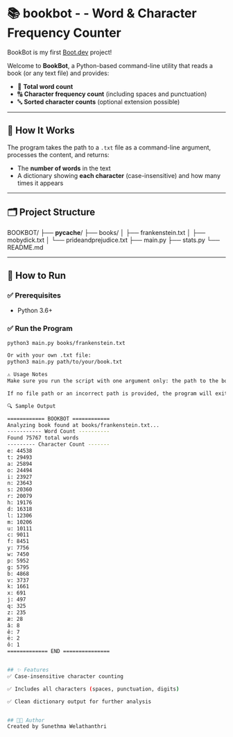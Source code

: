 # 📚  bookbot - - Word & Character Frequency Counter

BookBot is my first [Boot.dev](https://www.boot.dev) project!

Welcome to **BookBot**, a Python-based command-line utility that reads a book (or any text file) and provides:

- 📖 **Total word count**
- 🔠 **Character frequency count** (including spaces and punctuation)
- 🔤 **Sorted character counts** (optional extension possible)

---

## 🧾 How It Works

The program takes the path to a `.txt` file as a command-line argument, processes the content, and returns:

- The **number of words** in the text
- A dictionary showing **each character** (case-insensitive) and how many times it appears

---

## 🗂 Project Structure

BOOKBOT/
├── __pycache__/
├── books/
│   ├── frankenstein.txt
│   ├── mobydick.txt
│   └── prideandprejudice.txt
├── main.py
├── stats.py
└── README.md

---

## 🚀 How to Run

### ✅ Prerequisites

- Python 3.6+

### ✅ Run the Program

```bash
python3 main.py books/frankenstein.txt

Or with your own .txt file:
python3 main.py path/to/your/book.txt

⚠️ Usage Notes
Make sure you run the script with one argument only: the path to the book file.

If no file path or an incorrect path is provided, the program will exit with a helpful message.

🔍 Sample Output

============ BOOKBOT ============
Analyzing book found at books/frankenstein.txt...
----------- Word Count ----------
Found 75767 total words
--------- Character Count -------
e: 44538
t: 29493
a: 25894
o: 24494
i: 23927
n: 23643
s: 20360
r: 20079
h: 19176
d: 16318
l: 12306
m: 10206
u: 10111
c: 9011
f: 8451
y: 7756
w: 7450
p: 5952
g: 5795
b: 4868
v: 3737
k: 1661
x: 691
j: 497
q: 325
z: 235
æ: 28
â: 8
ê: 7
ë: 2
ô: 1
============= END ===============


## ✨ Features
✅ Case-insensitive character counting

✅ Includes all characters (spaces, punctuation, digits)

✅ Clean dictionary output for further analysis


## 🧑‍💻 Author
Created by Sunethma Welathanthri



